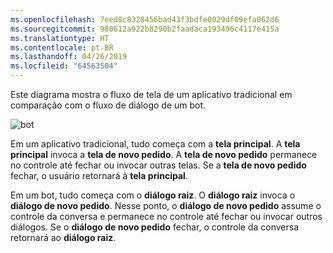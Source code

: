 ```yaml
---
ms.openlocfilehash: 7eed8c8328456bad43f3bdfe0029df09efa062d6
ms.sourcegitcommit: 980612a922b8290b2faadaca193496c4117e415a
ms.translationtype: HT
ms.contentlocale: pt-BR
ms.lasthandoff: 04/26/2019
ms.locfileid: "64563504"
---
```

Este diagrama mostra o fluxo de tela de um aplicativo tradicional em comparação com o fluxo de diálogo de um bot. 

![bot](~/media/designing-bots/core/dialogs-screens.png)

Em um aplicativo tradicional, tudo começa com a **tela principal**.
A **tela principal** invoca a **tela de novo pedido**.
A **tela de novo pedido** permanece no controle até fechar ou invocar outras telas. Se a **tela de novo pedido** fechar, o usuário retornará à **tela principal**.

Em um bot, tudo começa com o **diálogo raiz**. O **diálogo raiz** invoca o **diálogo de novo pedido**. Nesse ponto, o **diálogo de novo pedido** assume o controle da conversa e permanece no controle até fechar ou invocar outros diálogos. Se o **diálogo de novo pedido** fechar, o controle da conversa retornará ao **diálogo raiz**.